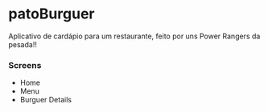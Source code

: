 # patoBurguer
Aplicativo de cardápio para um restaurante, feito por uns Power Rangers da pesada!!



### Screens

- Home
- Menu
- Burguer Details